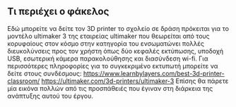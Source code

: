 ## Τι περιέχει ο φάκελος
Εδώ μπορείτε να δείτε τον 3D printer το σχολείο σε δράση πρόκειται για το μοντέλο ultimaker 3 της εταιρείας ultimaker που θεωρείται από τους κορυφαίους στον κόσμο στην κατηγορία του ενσωματώνει πολλές διευκολύνσεις προς τον χρήστη όπως δύο κεφαλές εκτύπωσης, υποδοχή USB, εσωτερική κάμερα παρακολούθησης και διασύνδεση wi-fi. Για περισσότερες πληροφορίες για το συγκεκριμένο εκτυπωτή μπορείτε να δείτε στους συνδέσμους:
https://www.learnbylayers.com/best-3d-printer-classroom/
https://ultimaker.com/3d-printers/ultimaker-3
Επίσης  θα πάρετε μία εικόνα πολλών από τις προσπάθειές που έγιναν στη διάρκεια της ανάπτυξης  αυτού του έργου.


